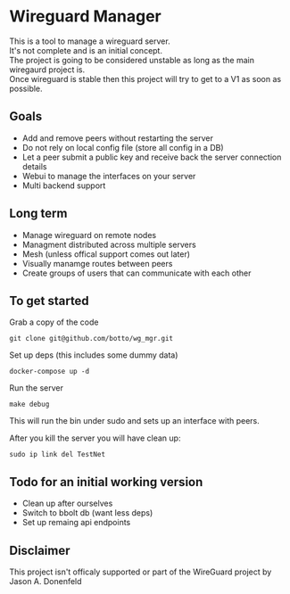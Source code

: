 # Wireguard Manager

This is a tool to manage a wireguard server.  
It's not complete and is an initial concept.  
The project is going to be considered unstable as long as the main wiregaurd project is.  
Once wireguard is stable then this project will try to get to a V1 as soon as possible.  

## Goals
- Add and remove peers without restarting the server
- Do not rely on local config file (store all config in a DB)
- Let a peer submit a public key and receive back the server connection details
- Webui to manage the interfaces on your server
- Multi backend support

## Long term
- Manage wireguard on remote nodes
- Managment distributed across multiple servers
- Mesh (unless offical support comes out later)
- Visually manamge routes between peers
- Create groups of users that can communicate with each other


## To get started
Grab a copy of the code
```
git clone git@github.com/botto/wg_mgr.git
```

Set up deps (this includes some dummy data)
```
docker-compose up -d
```

Run the server
```
make debug
```

This will run the bin under sudo and sets up an interface with peers.

After you kill the server you will have clean up:
```
sudo ip link del TestNet
```

## Todo for an initial working version
- Clean up after ourselves
- Switch to bbolt db (want less deps)
- Set up remaing api endpoints


## Disclaimer
This project isn't officaly supported or part of the WireGuard project by Jason A. Donenfeld  
